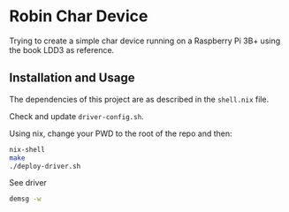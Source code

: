 # Robin Char Device

Trying to create a simple char device running on a Raspberry Pi 3B+ using the book LDD3 as reference.

## Installation and Usage

The dependencies of this project are as described in the `shell.nix` file.

Check and update `driver-config.sh`.

Using nix, change your PWD to the root of the repo and then:
```bash
nix-shell
make
./deploy-driver.sh
```

See driver 
```bash
demsg -w
```

